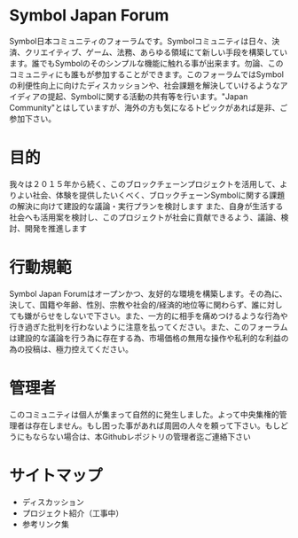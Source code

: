 

# Symbol Japan Forum
Symbol日本コミュニティのフォーラムです。Symbolコミュニティは日々、決済、クリエイティブ、ゲーム、法務、あらゆる領域にて新しい手段を構築しています。誰でもSymbolのそのシンプルな機能に触れる事が出来ます。勿論、このコミュニティにも誰もが参加することができます。このフォーラムではSymbolの利便性向上に向けたディスカッションや、社会課題を解決していけるようなアイディアの提起、Symbolに関する活動の共有等を行います。"Japan Community"とはしていますが、海外の方も気になるトピックがあれば是非、ご参加下さい。

# 目的
我々は２０１５年から続く、このブロックチェーンプロジェクトを活用して、よりよい社会、体験を提供したいくべく、ブロックチェーンSymbolに関する課題の解決に向けて建設的な議論・実行プランを検討します
また、自身が生活する社会へも活用案を検討し、このプロジェクトが社会に貢献できるよう、議論、検討、開発を推進します

# 行動規範
Symbol Japan Forumはオープンかつ、友好的な環境を構築します。その為に、決して、国籍や年齢、性別、宗教や社会的/経済的地位等に関わらず、誰に対しても嫌がらせをしないで下さい。また、一方的に相手を痛めつけるような行為や行き過ぎた批判を行わないように注意を払ってください。また、このフォーラムは建設的な議論を行う為に存在する為、市場価格の無用な操作や私利的な利益の為の投稿は、極力控えてください。

# 管理者
このコミュニティは個人が集まって自然的に発生しました。よって中央集権的管理者は存在しません。もし困った事があれば周囲の人々を頼って下さい。もしどうにもならない場合は、本Githubレポジトリの管理者迄ご連絡下さい

# サイトマップ
- ディスカッション
- プロジェクト紹介（工事中）
- 参考リンク集
